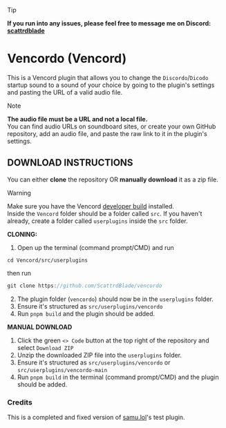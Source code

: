> [!TIP]
> **If you run into any issues, please feel free to message me on Discord: [scattrdblade](https://discord.com/users/678007540608532491)**
# Vencordo (Vencord)
This is a Vencord plugin that allows you to change the `Discordo`/`Dicodo` startup sound to a sound of your choice by going to the plugin's settings and pasting the URL of a valid audio file.
> [!NOTE]
> **The audio file must be a URL and not a local file.**<br/>
You can find audio URLs on soundboard sites, or create your own GitHub repository, add an audio file, and paste the raw link to it in the plugin's settings.

## DOWNLOAD INSTRUCTIONS
You can either __clone__ the repository OR __manually download__ it as a zip file.<br/>
> [!WARNING]
> Make sure you have the Vencord [developer build](https://github.com/Vendicated/Vencord/blob/main/docs/1_INSTALLING.md) installed.<br/>
> Inside the `Vencord` folder should be a folder called `src`. If you haven't already, create a folder called `userplugins` inside the `src` folder.

**CLONING:**
1. Open up the terminal (command prompt/CMD) and run
```shell
cd Vencord/src/userplugins
```
then run
```js
git clone https://github.com/ScattrdBlade/vencordo
```
2. The plugin folder (`vencordo`) should now be in the `userplugins` folder.
3. Ensure it's structured as `src/userplugins/vencordo`
4. Run `pnpm build` and the plugin should be added.

**MANUAL DOWNLOAD**
1. Click the green `<> Code` button at the top right of the repository and select `Download ZIP`
2. Unzip the downloaded ZIP file into the `userplugins` folder.
3. Ensure it's structured as `src/userplugins/vencordo` or `src/userplugins/vencordo-main`
5. Run `pnpm build` in the terminal (command prompt/CMD) and the plugin should be added.

### Credits
This is a completed and fixed version of [samu.lol](https://github.com/144reasons)'s test plugin.
